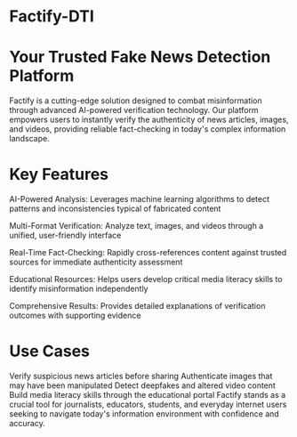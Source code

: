 # Factify-DTI

# Your Trusted Fake News Detection Platform
Factify is a cutting-edge solution designed to combat misinformation through advanced AI-powered verification technology. Our platform empowers users to instantly verify the authenticity of news articles, images, and videos, providing reliable fact-checking in today's complex information landscape.

# Key Features
AI-Powered Analysis: Leverages machine learning algorithms to detect patterns and inconsistencies typical of fabricated content

Multi-Format Verification: Analyze text, images, and videos through a unified, user-friendly interface

Real-Time Fact-Checking: Rapidly cross-references content against trusted sources for immediate authenticity assessment

Educational Resources: Helps users develop critical media literacy skills to identify misinformation independently

Comprehensive Results: Provides detailed explanations of verification outcomes with supporting evidence

# Use Cases
Verify suspicious news articles before sharing
Authenticate images that may have been manipulated
Detect deepfakes and altered video content
Build media literacy skills through the educational portal
Factify stands as a crucial tool for journalists, educators, students, and everyday internet users seeking to navigate today's information environment with confidence and accuracy.

